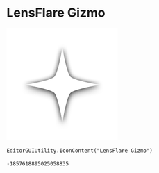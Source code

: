 # LensFlare Gizmo
![](/img/LensFlare%20Gizmo.png)

``` CSharp
EditorGUIUtility.IconContent("LensFlare Gizmo")
```
```
-1857618895025058835
```
